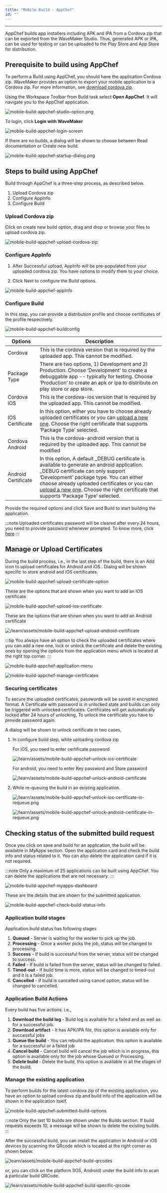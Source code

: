 ```yaml
---
title: "Mobile Build - AppChef"
id: ""
---
```

---

AppChef builds app installers including APK and IPA from a Cordova zip that can be exported from the WaveMaker Studio. Thus, generated APK or IPA, can be used for testing or can be uploaded to the Play Store and App Store for distribution. 

## Prerequisite to build using AppChef

To perform a Build using AppChef, you should have the application Cordova zip.
WaveMaker provides an option to export your mobile application to a Cordova zip. For more information, see [download cordova zip](/learn/hybrid-mobile/mobile-build-manual#how-to-export-cordova-zip).

Using the Workspace Toolbar from Build task select **Open AppChef**. It will navigate you to the AppChef application.

![mobile-build-appchef-studio-option.png](/learn/assets/mobile-build-appchef-studio-option.png)

To login, click **Login with WaveMaker**

![mobile-build-appchef-login-screen](/learn/assets/mobile-build-appchef-login-screen.png)

If there are no builds, a dialog will be shown to choose between Read documentation or Create new build.
    
![mobile-build-appchef-startup-dialog.png](/learn/assets/mobile-build-appchef-startup-dialog.png)

## Steps to build using AppChef

Build through AppChef is a three-step process, as described below.
1. Upload Cordova zip
2. Configure AppInfo
3. Configure Build

### Upload Cordova zip

Click on create new build option, drag and drop or browse your files to upload cordova zip.

![mobile-build-appchef-upload-cordova-zip](/learn/assets/mobile-build-appchef-upload-cordova-zip.png)

### Configure AppInfo

1. After Successful upload, AppInfo will be pre-populated from your uploaded cordova zip. You have options to modify them to your choice.

2. Click Next to configure the Build options.

![mobile-build-appchef-appInfo](/learn/assets/mobile-build-appchef-appInfo.png)

### Configure Build

In this step, you can provide a distribution profile and choose certificates of the profile respectively.

![mobile-build-appchef-buildconfig](/learn/assets/mobile-build-appchef-buildconfig.png)

| Options | Description |
|---|---|
|Cordova | This is the cordova version that is required by the uploaded app. This cannot be modified.|
|Package Type | There are two options, 1) Development and 2) Production. Choose ‘Development’ to create a debuggable app -- typically for testing. Choose ‘Production’ to create an apk or ipa to distribute on play store or app store.|
|Cordova IOS | This is the cordova-ios version that is required by the uploaded app. This cannot be modified.|
|IOS Certificate | In this option, either you have to choose already uploaded certificates or you can [upload a new one](#manage-or-upload-certificates). Choose the right certificate that supports ‘Package Type’ selected.|
|Cordova Android | This is the cordova-android version that is required by the uploaded app. This cannot be modified|
|Android Certificate | In this option, A default  _DEBUG certificate is available to generate an android application. _DEBUG certificate can only support ‘Development’ package type. You can either choose already uploaded certificates or you can [upload a new one](#manage-or-upload-certificates). Choose the right certificate that supports ‘Package Type’ selected.|

Provide the required options and click Save and Build to start building the application.

:::note
Uploaded certificates password will be cleared after every 24 hours, you need to provide password whenever prompted. To know more, click [here](#securing-certificates)
:::


## Manage or Upload Certificates

During the build process, i.e., in the last step of the build, there is an Add icon to upload certificates for Android and iOS . Dialog will be shown specific to store android and iOS certificates.

![mobile-build-appchef-upload-certificate-option](/learn/assets/mobile-build-appchef-upload-certificate-option.png)

These are the options that are shown when you want to add an IOS certificate

![mobile-build-appchef-upload-ios-certificate](/learn/assets/mobile-build-appchef-upload-ios-certificate.png)

These are the options that are shown when you want to add an Android certificate

![/learn/assets/mobile-build-appchef-upload-android-certificate](/learn/assets/mobile-build-appchef-upload-android-certificate.png)

:::tip
You always have an option to check the uploaded certificates where you can add a new one, lock or unlock the certificate and delete the existing ones by opening the options from the application menu which is located at the right top corner.
:::

![mobile-build-appchef-application-menu](/learn/assets/mobile-build-appchef-application-menu.png)

![mobile-build-appchef-manage-certificates](/learn/assets/mobile-build-appchef-manage-certificates.png)



### Securing certificates

To secure the uploaded certificates, passwords will be saved in encrypted format. A Certificate with password is in unlocked state and builds can
 only be triggered with unlocked certificates. Certificates will get automatically locked after 24 hours of unlocking, To unlock the certificate you have to
  provide password again.
 
A dialog will be shown to unlock certificate in two cases,

1. In configure build step, while uploading cordova zip
 
    For iOS, you need to enter certificate password

    ![/learn/assets/mobile-build-appchef-unlock-ios-certificate](/learn/assets/mobile-build-appchef-unlock-ios-certificate.png)

    For android, you need to enter Key password and Store password

    ![/learn/assets/mobile-build-appchef-unlock-android-certificate](/learn/assets/mobile-build-appchef-unlock-android-certificate.png)
 
2. While re-queuing the build in an existing application.
  
   ![/learn/assets/mobile-build-appchef-unlock-ios-certificate-in-requeue.png](/learn/assets/mobile-build-appchef-unlock-ios-certificate-in-requeue.png)
  
   ![/learn/assets/mobile-build-appchef-unlock-android-certificate-in-requeue.png](/learn/assets/mobile-build-appchef-unlock-android-certificate-in-requeue.png)


## Checking status of the submitted build request

Once you click on save and build for an application, the build will be available in MyApps section. Open the application card and check the build info and status related to it. You can also delete the application card if it is not required.

:::note
Only a maximum of 25 applications can be built using AppChef. You can delete the applications that are not necessary.
:::

![mobile-build-appchef-myapps-dashboard](/learn/assets/mobile-build-appchef-myapps-dashboard.png)

These are the details that are shown for the submitted application.

![mobile-build-appchef-check-build-status-info](/learn/assets/mobile-build-appchef-check-build-status-info.png)

### Application build stages

Application build status has following stages

1. **Queued** -  Server is waiting for the worker to pick up the job.
2. **Processing** - Once a worker picks the job, status will be changed to processing.
3. **Success** - If build is successful from the server, status will be changed to success.
4. **Failed** - If build is failed from the server, status will be changed to failed.
5. **Timed-out** - If build time is more, status will be changed to timed-out and it is a failed job.
6. **Cancelled** - If build is cancelled using cancel option, status will be changed to cancelled.

### Application Build Actions
Every build has five actions. i.e.,

1. **Download the build log** - Build log is available for a failed and as well as for a successful job.
2. **Download artifact** - It has APK/IPA file, this option is available only for successful jobs
3. **Queue the build** - You can rebuild the application. this option is available for a successful or a failed job
4. **Cancel build** - Cancel build will cancel the job which is in progress, this option is available only for the job whose Queued or Processing.
5. **Delete build** - Delete the build, this option is available in all the stages of the build.

### Manage the existing application

To perform builds for the latest cordova zip of the existing application, you have an option to upload cordova zip and build info of the application will be shown in the application itself.

![mobile-build-appchef-submitted-build-options](/learn/assets/mobile-build-appchef-submitted-build-options.png)

:::note
Only the last 10 builds are shown under the Builds section. If build requests exceeds 10, a message will be shown to delete the existing builds.
:::

After the successful build, you can install the application in Android or iOS devices by scanning the QRcode which is located at the right corner as shown below.

![learn/assets/mobile-build-appchef-build-qrcodes](/learn/assets/mobile-build-appchef-build-qrcodes.png)

or, you can click on the platform (IOS, Android) under the build info to scan a particular build QRCode.

![/learn/assets/mobile-build-appchef-build-specific-qrcode](/learn/assets/mobile-build-appchef-build-specific-qrcode.png)
